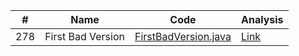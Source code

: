 | #  | Name | Code | Analysis |
| ------------- | ------------- | ---------------- | -----------|
| 278  | First Bad Version | [FirstBadVersion.java](https://github.com/yanguango/LeetCode/blob/master/FirstBadVersion.java)| [Link](http://yanguango.com/posts/2015/09/08/leetcode-first-bad-version/)|
